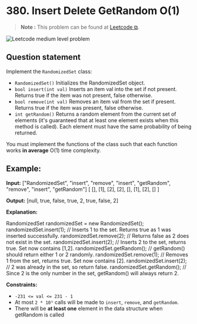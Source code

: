 # 380. Insert Delete GetRandom O(1)

>**Note :** This problem can be found at [Leetcode ⧉](https://leetcode.com/problems/insert-delete-getrandom-o1).
<!-- Badges -->
![Leetcode medium level problem](https://img.shields.io/badge/Medium-ffc01e)

## Question statement

Implement the `RandomizedSet` class:
* `RandomizedSet()`
Initializes the RandomizedSet object.
* `bool insert(int val)`
Inserts an item val into the set if not present. Returns true if the item was not present, false otherwise.
* `bool remove(int val)`
Removes an item val from the set if present. Returns true if the item was present, false otherwise.
* `int getRandom()`
Returns a random element from the current set of elements (it's guaranteed that at least one element exists when this method is called). Each element must have the same probability of being returned.

You must implement the functions of the class such that each function works **in average** O(1) time complexity.

## Example:
**Input:**
    ["RandomizedSet", "insert", "remove", "insert", "getRandom", "remove", "insert", "getRandom"]
    [ [], [1], [2], [2], [], [1], [2], [] ]

**Output:**
    [null, true, false, true, 2, true, false, 2]

**Explanation:**

RandomizedSet randomizedSet = new RandomizedSet();
randomizedSet.insert(1); // Inserts 1 to the set. Returns true as 1 was inserted successfully.
randomizedSet.remove(2); // Returns false as 2 does not exist in the set.
randomizedSet.insert(2); // Inserts 2 to the set, returns true. Set now contains [1,2].
randomizedSet.getRandom(); // getRandom() should return either 1 or 2 randomly.
randomizedSet.remove(1); // Removes 1 from the set, returns true. Set now contains [2].
randomizedSet.insert(2); // 2 was already in the set, so return false.
randomizedSet.getRandom(); // Since 2 is the only number in the set, getRandom() will always return 2.

**Constraints:**
* `-231 <= val <= 231 - 1`
* At most `2 * 10⁵` calls will be made to `insert`, `remove`, and `getRandom`.
* There will be **at least one** element in the data structure when getRandom is called
